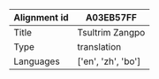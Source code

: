 |Alignment id | A03EB57FF
| --- | --- 
|Title | Tsultrim Zangpo 
|Type | translation
|Languages | ['en', 'zh', 'bo']